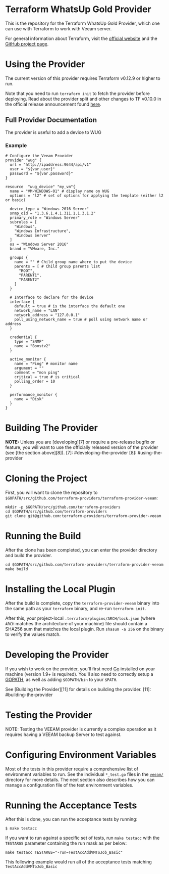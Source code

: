 # Terraform WhatsUp Gold Provider

This is the repository for the Terraform WhatsUp Gold Provider, which one can use
with Terraform to work with Veeam server.

For general information about Terraform, visit the [official website][3] and the
[GitHub project page][4].

[3]: https://terraform.io/
[4]: https://github.com/hashicorp/terraform


# Using the Provider

The current version of this provider requires Terraform v0.12.9 or higher to
run.

Note that you need to run `terraform init` to fetch the provider before
deploying. Read about the provider split and other changes to TF v0.10.0 in the
official release announcement found [here][4].

[4]: https://www.hashicorp.com/blog/hashicorp-terraform-0-10/


## Full Provider Documentation

The provider is useful to add a device to WUG
### Example
```hcl
# Configure the Veeam Provider
provider "wug" {
  url = "http://ipaddress:9644/api/v1"
  user = "${var.user}"
  password = "${var.password}"
}

resource  "wug_device" "my_vm"{
  name = "VM-WINDOWS-01" # display name on WUG
  options = "l2" # set of options for applying the template (either l2 or basic)

  device_type = "Windows 2016 Server"
  snmp_oid = "1.3.6.1.4.1.311.1.1.3.1.2"
  primary_role = "Windows Server"
  subroles = [
    "Windows",
    "Windows Infrastructure",
    "Windows Server"
  ]
  os = "Windows Server 2016"
  brand = "VMware, Inc."

  groups {
    name = "" # Child group name where to put the device
    parents = [ # Child group parents list
      "ROOT",
      "PARENT1",
      "PARENT2"
    ]
  }

  # Interface to declare for the device
  interface {
    default = true # is the interface the default one
    network_name = "LAN"
    network_address = "127.0.0.1"
    poll_using_network_name = true # poll using network name or address
  }

  credential {
    type = "SNMP"
    name = "Boostv2"
  }

  active_monitor {
    name = "Ping" # monitor name
    argument = ""
    comment = "mon ping"
    critical = true # is critical
    polling_order = 10
  }

  performance_monitor {
    name = "Disk"
  }
}

```



# Building The Provider

**NOTE:** Unless you are [developing][7] or require a pre-release bugfix or feature,
you will want to use the officially released version of the provider (see [the
section above][8]).
[7]: #developing-the-provider
[8]: #using-the-provider

# Cloning the Project
First, you will want to clone the repository to `$GOPATH/src/github.com/terraform-providers/terraform-provider-veeam`:

```
mkdir -p $GOPATH/src/github.com/terraform-providers
cd $GOPATH/src/github.com/terraform-providers
git clone git@github.com:terraform-providers/terraform-provider-veeam

```

# Running the Build
After the clone has been completed, you can enter the provider directory and build the provider.

```
cd $GOPATH/src/github.com/terraform-providers/terraform-provider-veeam
make build

```

# Installing the Local Plugin
After the build is complete, copy the `terraform-provider-veeam` binary into the same path as your `terraform` binary, and re-run `terraform init`.

After this, your project-local `.terraform/plugins/ARCH/lock.json` (where `ARCH` matches the architecture of your machine) file should contain a SHA256 sum that matches the local plugin. Run `shasum -a 256` on the binary to verify the values match.

# Developing the Provider
If you wish to work on the provider, you'll first need [Go][9] installed on your machine (version 1.9+ is required). You'll also need to correctly setup a [GOPATH][10], as well as adding `$GOPATH/bin` to your `$PATH`.

[9]:https://golang.org/
[10]:https://golang.org/doc/code.html#GOPATH
See [Building the Provider][11] for details on building the provider.
[11]: #building-the-provider


# Testing the Provider
NOTE: Testing the VEEAM provider is currently a complex operation as it requires having a VEEAM backup Server to test against.

# Configuring Environment Variables
Most of the tests in this provider require a comprehensive list of environment variables to run. See the individual `*_test.go` files in the [`veeam/`][12] directory for more details. The next section also describes how you can manage a configuration file of the test environment variables.

[12]: https://github.com/GSLabDev/terraform-provider-veeam/tree/master/veeam 

# Running the Acceptance Tests

After this is done, you can run the acceptance tests by running:

```
$ make testacc

```

If you want to run against a specific set of tests, run `make testacc` with the `TESTARGS` parameter containing the run mask as per below:

```
make testacc TESTARGS="-run=TestAccAddVMToJob_Basic"

```

This following example would run all of the acceptance tests matching `TestAccAddVMToJob_Basic`

